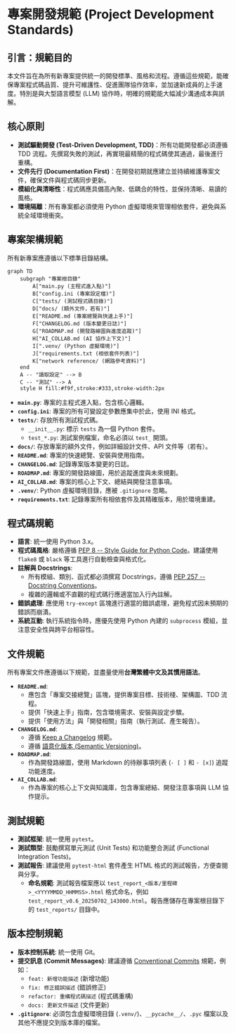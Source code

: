 # 專案開發規範 (Project Development Standards)

## 引言：規範目的

本文件旨在為所有新專案提供統一的開發標準、風格和流程。遵循這些規範，能確保專案程式碼品質、提升可維護性、促進團隊協作效率，並加速新成員的上手速度。特別是與大型語言模型 (LLM) 協作時，明確的規範能大幅減少溝通成本與誤解。

## 核心原則

*   **測試驅動開發 (Test-Driven Development, TDD)**：所有功能開發都必須遵循 TDD 流程。先撰寫失敗的測試，再實現最精簡的程式碼使其通過，最後進行重構。
*   **文件先行 (Documentation First)**：在開發初期就應建立並持續維護專案文件，確保文件與程式碼同步更新。
*   **模組化與清晰性**：程式碼應具備高內聚、低耦合的特性，並保持清晰、易讀的風格。
*   **環境隔離**：所有專案都必須使用 Python 虛擬環境來管理相依套件，避免與系統全域環境衝突。

## 專案架構規範

所有新專案應遵循以下標準目錄結構。

```mermaid
graph TD
    subgraph "專案根目錄"
        A["main.py (主程式進入點)"]
        B["config.ini (專案設定檔)"]
        C["tests/ (測試程式碼目錄)"]
        D["docs/ (額外文件，若有)"]
        E["README.md (專案總覽與快速上手)"]
        F["CHANGELOG.md (版本變更日誌)"]
        G["ROADMAP.md (開發路線圖與進度追蹤)"]
        H["AI_COLLAB.md (AI 協作上下文)"]
        I[".venv/ (Python 虛擬環境)"]
        J["requirements.txt (相依套件列表)"]
        K["network reference/ (網路參考資料)"]
    end
    A -- "讀取設定" --> B
    C -- "測試" --> A
    style H fill:#f9f,stroke:#333,stroke-width:2px
```

*   **`main.py`**: 專案的主程式進入點，包含核心邏輯。
*   **`config.ini`**: 專案的所有可變設定參數應集中於此，使用 INI 格式。
*   **`tests/`**: 存放所有測試程式碼。
    *   `__init__.py`: 標示 `tests` 為一個 Python 套件。
    *   `test_*.py`: 測試案例檔案，命名必須以 `test_` 開頭。
*   **`docs/`**: 存放專案的額外文件，例如詳細設計文件、API 文件等（若有）。
*   **`README.md`**: 專案的快速總覽、安裝與使用指南。
*   **`CHANGELOG.md`**: 記錄專案版本變更的日誌。
*   **`ROADMAP.md`**: 專案的開發路線圖，用於追蹤進度與未來規劃。
*   **`AI_COLLAB.md`**: 專案的核心上下文、總結與開發注意事項。
*   **`.venv/`**: Python 虛擬環境目錄，應被 `.gitignore` 忽略。
*   **`requirements.txt`**: 記錄專案所有相依套件及其精確版本，用於環境重建。

## 程式碼規範

*   **語言**: 統一使用 Python 3.x。
*   **程式碼風格**: 嚴格遵循 [PEP 8 -- Style Guide for Python Code](https://peps.python.org/pep-0008/)。建議使用 `flake8` 或 `black` 等工具進行自動檢查與格式化。
*   **註解與 Docstrings**:
    *   所有模組、類別、函式都必須撰寫 Docstrings，遵循 [PEP 257 -- Docstring Conventions](https://peps.python.org/pep-0257/)。
    *   複雜的邏輯或不直觀的程式碼行應適當加入行內註解。
*   **錯誤處理**: 應使用 `try-except` 區塊進行適當的錯誤處理，避免程式因未預期的錯誤而崩潰。
*   **系統互動**: 執行系統指令時，應優先使用 Python 內建的 `subprocess` 模組，並注意安全性與跨平台相容性。

## 文件規範

所有專案文件應遵循以下規範，並盡量使用**台灣繁體中文及其慣用語法**。

*   **`README.md`**:
    *   應包含「專案交接總覽」區塊，提供專案目標、技術棧、架構圖、TDD 流程。
    *   提供「快速上手」指南，包含環境需求、安裝與設定步驟。
    *   提供「使用方法」與「開發相關」指南（執行測試、產生報告）。
*   **`CHANGELOG.md`**:
    *   遵循 [Keep a Changelog](https://keepachangelog.com/zh-TW/1.0.0/) 規範。
    *   遵循 [語意化版本 (Semantic Versioning)](https://semver.org/lang/zh-TW/)。
*   **`ROADMAP.md`**:
    *   作為開發路線圖，使用 Markdown 的待辦事項列表 (`- [ ]` 和 `- [x]`) 追蹤功能進度。
*   **`AI_COLLAB.md`**:
    *   作為專案的核心上下文與知識庫，包含專案總結、開發注意事項與 LLM 協作提示。

## 測試規範

*   **測試框架**: 統一使用 `pytest`。
*   **測試類型**: 鼓勵撰寫單元測試 (Unit Tests) 和功能整合測試 (Functional Integration Tests)。
*   **測試報告**: 建議使用 `pytest-html` 套件產生 HTML 格式的測試報告，方便查閱與分享。
    *   **命名規範**: 測試報告檔案應以 `test_report_<版本/里程碑>_<YYYYMMDD_HHMMSS>.html` 格式命名，例如 `test_report_v0.6_20250702_143000.html`。報告應儲存在專案根目錄下的 `test_reports/` 目錄中。

## 版本控制規範

*   **版本控制系統**: 統一使用 Git。
*   **提交訊息 (Commit Messages)**: 建議遵循 [Conventional Commits](https://www.conventionalcommits.org/en/v1.0.0/) 規範，例如：
    *   `feat: 新增功能描述` (新增功能)
    *   `fix: 修正錯誤描述` (錯誤修正)
    *   `refactor: 重構程式碼描述` (程式碼重構)
    *   `docs: 更新文件描述` (文件更新)
*   **`.gitignore`**: 必須包含虛擬環境目錄 (`.venv/`)、`__pycache__/`、`.pyc` 檔案以及其他不應提交到版本庫的檔案。
